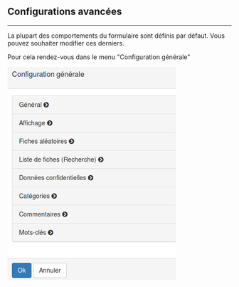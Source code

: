 ## Configurations avancées
---
La plupart des comportements du formulaire sont définis par défaut. Vous pouvez souhaiter modifier ces derniers.

Pour cela rendez-vous dans le menu "Configuration générale"

![](images/clacoform-fig8.png)



